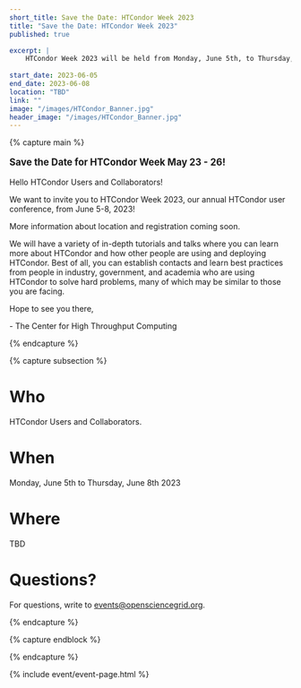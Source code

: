 ```yaml
---
short_title: Save the Date: HTCondor Week 2023
title: "Save the Date: HTCondor Week 2023"
published: true

excerpt: |
    HTCondor Week 2023 will be held from Monday, June 5th, to Thursday, June 8th 2023.
    
start_date: 2023-06-05
end_date: 2023-06-08
location: "TBD"
link: ""
image: "/images/HTCondor_Banner.jpg"
header_image: "/images/HTCondor_Banner.jpg"
---
```


{% capture main %}

<p style="font-size: larger; font-weight: bold;">Save the Date for HTCondor Week May 23 - 26!</p>


Hello HTCondor Users and Collaborators!

We want to invite you to HTCondor Week 2023, our annual HTCondor user conference, from June 5-8, 2023!

More information about location and registration coming soon.

We will have a variety of in-depth tutorials and talks where you can learn more about HTCondor and how other people are using and deploying HTCondor. Best of all, you can establish contacts and learn best practices from people in industry, government, and academia who are using HTCondor to solve hard problems, many of which may be similar to those you are facing.

Hope to see you there,

\- The Center for High Throughput Computing

{% endcapture %}


{% capture subsection %}
# Who

HTCondor Users and Collaborators.

# When

Monday, June 5th to Thursday, June 8th 2023

# Where

TBD

# Questions?

For questions, write to <events@opensciencegrid.org>.

{% endcapture %}

{% capture endblock %}


{% endcapture %}

{% include event/event-page.html %}
